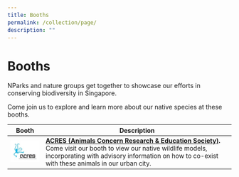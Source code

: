 ```yaml
---
title: Booths
permalink: /collection/page/
description: ""
---
```

# Booths

NParks and nature groups get together to showcase our efforts in conserving biodiversity in Singapore.

Come join us to explore and learn more about our native species at these booths.



| Booth  | Description |
| -------- | -------- |
| ![Alt text for image on Isomer site](/images/ACRES%20image.jpg)     | **[ACRES (Animals Concern Research & Education Society)](https://acres.org.sg/).** Come visit our booth to view our native wildlife models, incorporating with advisory information on how to co-exist with these animals in our urban city.     |
